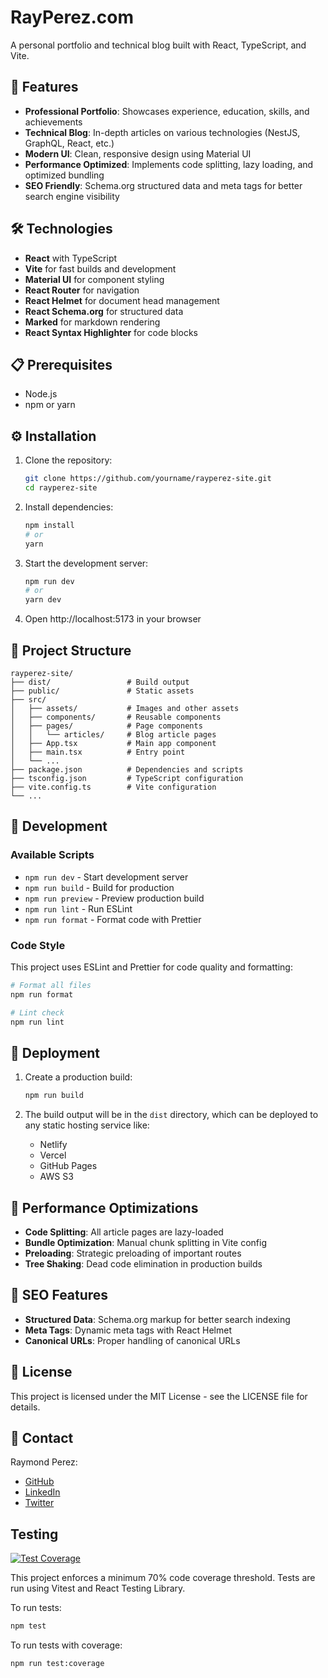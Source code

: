# RayPerez.com

A personal portfolio and technical blog built with React, TypeScript, and Vite.

## 🚀 Features

- **Professional Portfolio**: Showcases experience, education, skills, and achievements
- **Technical Blog**: In-depth articles on various technologies (NestJS, GraphQL, React, etc.)
- **Modern UI**: Clean, responsive design using Material UI
- **Performance Optimized**: Implements code splitting, lazy loading, and optimized bundling
- **SEO Friendly**: Schema.org structured data and meta tags for better search engine visibility

## 🛠️ Technologies

- **React** with TypeScript
- **Vite** for fast builds and development
- **Material UI** for component styling
- **React Router** for navigation
- **React Helmet** for document head management
- **React Schema.org** for structured data
- **Marked** for markdown rendering
- **React Syntax Highlighter** for code blocks

## 📋 Prerequisites

- Node.js
- npm or yarn

## ⚙️ Installation

1. Clone the repository:

   ```bash
   git clone https://github.com/yourname/rayperez-site.git
   cd rayperez-site
   ```

2. Install dependencies:

   ```bash
   npm install
   # or
   yarn
   ```

3. Start the development server:

   ```bash
   npm run dev
   # or
   yarn dev
   ```

4. Open http://localhost:5173 in your browser

## 📁 Project Structure

```
rayperez-site/
├── dist/                 # Build output
├── public/               # Static assets
├── src/
│   ├── assets/           # Images and other assets
│   ├── components/       # Reusable components
│   ├── pages/            # Page components
│   │   └── articles/     # Blog article pages
│   ├── App.tsx           # Main app component
│   ├── main.tsx          # Entry point
│   └── ...
├── package.json          # Dependencies and scripts
├── tsconfig.json         # TypeScript configuration
├── vite.config.ts        # Vite configuration
└── ...
```

## 🔧 Development

### Available Scripts

- `npm run dev` - Start development server
- `npm run build` - Build for production
- `npm run preview` - Preview production build
- `npm run lint` - Run ESLint
- `npm run format` - Format code with Prettier

### Code Style

This project uses ESLint and Prettier for code quality and formatting:

```bash
# Format all files
npm run format

# Lint check
npm run lint
```

## 🚀 Deployment

1. Create a production build:

   ```bash
   npm run build
   ```

2. The build output will be in the `dist` directory, which can be deployed to any static hosting service like:
   - Netlify
   - Vercel
   - GitHub Pages
   - AWS S3

## 🔄 Performance Optimizations

- **Code Splitting**: All article pages are lazy-loaded
- **Bundle Optimization**: Manual chunk splitting in Vite config
- **Preloading**: Strategic preloading of important routes
- **Tree Shaking**: Dead code elimination in production builds

## 🧰 SEO Features

- **Structured Data**: Schema.org markup for better search indexing
- **Meta Tags**: Dynamic meta tags with React Helmet
- **Canonical URLs**: Proper handling of canonical URLs

## 📝 License

This project is licensed under the MIT License - see the LICENSE file for details.

## 🤝 Contact

Raymond Perez:

- [GitHub](https://github.com/rspraymond)
- [LinkedIn](https://www.linkedin.com/in/raymond-perez-eng/)
- [Twitter](https://twitter.com/onlyray7)

## Testing

[![Test Coverage](https://img.shields.io/badge/coverage-70%25-yellow)](coverage)

This project enforces a minimum 70% code coverage threshold. Tests are run using Vitest and React Testing Library.

To run tests:

```bash
npm test
```

To run tests with coverage:

```bash
npm run test:coverage
```
